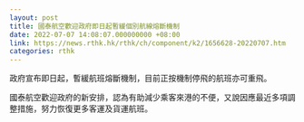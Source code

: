```yaml
---
layout: post
title: 國泰航空歡迎政府即日起暫緩個別航線熔斷機制
date: 2022-07-07 14:08:07.000000000 +08:00
link: https://news.rthk.hk/rthk/ch/component/k2/1656628-20220707.htm
categories: rthk
---
```


政府宣布即日起，暫緩航班熔斷機制，目前正按機制停飛的航班亦可重飛。

國泰航空歡迎政府的新安排，認為有助減少乘客來港的不便，又說因應最近多項調整措施，努力恢復更多客運及貨運航班。
